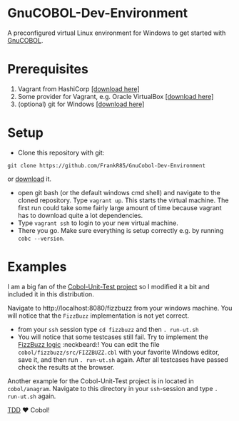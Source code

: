 # GnuCOBOL-Dev-Environment
A preconfigured virtual Linux environment for Windows to get started with [GnuCOBOL](https://www.gnu.org/software/gnucobol/).

# Prerequisites
1. Vagrant from HashiCorp [[download here]](https://www.vagrantup.com/downloads.html)
2. Some provider for Vagrant, e.g. Oracle VirtualBox [[download here]](https://www.virtualbox.org/wiki/Downloads)
3. (optional) git for Windows [[download here]](https://git-scm.com/downloads)

# Setup
* Clone this repository with git:
 ```git
git clone https://github.com/FrankR85/GnuCobol-Dev-Environment
```
or [download](https://github.com/FrankR85/GnuCOBOL-Dev-Environment/archive/master.zip.) it.
* open git bash (or the default windows cmd shell) and navigate to the cloned repository. Type `vagrant up`. This starts the virtual machine. The first run could take some fairly large amount of time because vagrant has to download quite a lot dependencies.
* Type `vagrant ssh` to login to your new virtual machine.
*  There you go. Make sure everything is setup correctly e.g. by running `cobc --version`.

# Examples
I am a big fan of the [Cobol-Unit-Test project](https://github.com/neopragma/cobol-unit-test) so I modified it a bit and included it in this distribution.

Navigate to http://localhost:8080/fizzbuzz from your windows machine. You will notice that the `FizzBuzz` implementation is not yet correct.
* from your `ssh` session type `cd fizzbuzz` and then `. run-ut.sh`
* You will notice that some testcases still fail. Try to implement the [FizzBuzz logic](https://en.wikipedia.org/wiki/Fizz_buzz) :neckbeard:! You can edit the file `cobol/fizzbuzz/src/FIZZBUZZ.cbl` with your favorite Windows editor, save it, and then run `. run-ut.sh` again. After all testcases have passed check the results at the browser.

Another example for the Cobol-Unit-Test project is in located in `cobol/anagram`. Navigate to this directory in your `ssh`-session and type `. run-ut.sh` again.

[TDD](https://en.wikipedia.org/wiki/Test-driven_development) :heart: Cobol!
